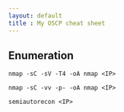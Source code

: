 ```yaml
---
layout: default
title : My OSCP cheat sheet
---
```


## Enumeration

```nmap -sC -sV -T4 -oA nmap <IP>```

```nmap -sC -vv -p- -oA nmap <IP>```

```semiautorecon <IP>```

